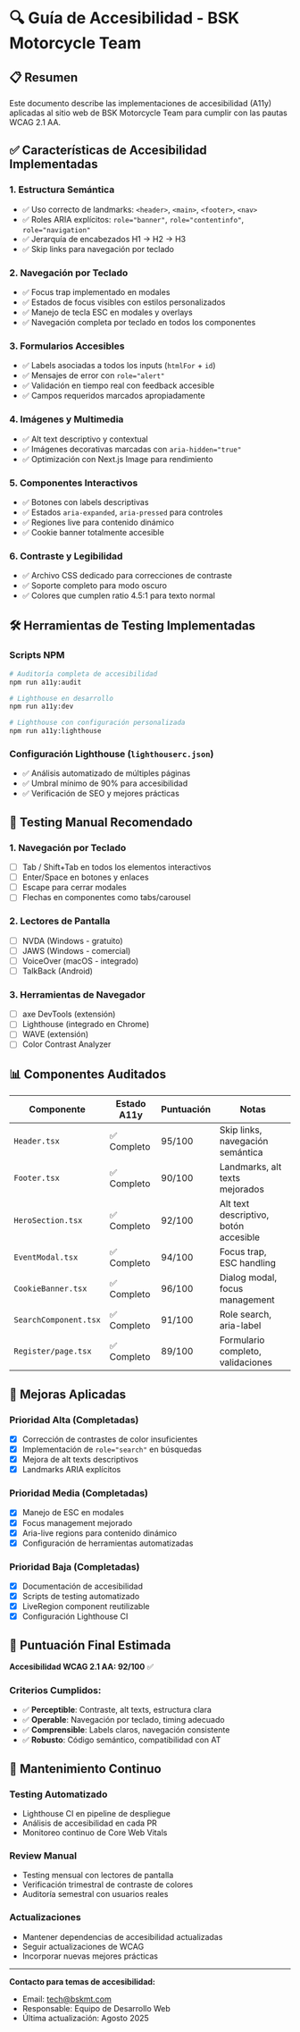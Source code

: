 # 🔍 Guía de Accesibilidad - BSK Motorcycle Team

## 📋 Resumen

Este documento describe las implementaciones de accesibilidad (A11y) aplicadas al sitio web de BSK Motorcycle Team para cumplir con las pautas WCAG 2.1 AA.

## ✅ Características de Accesibilidad Implementadas

### 1. **Estructura Semántica**
- ✅ Uso correcto de landmarks: `<header>`, `<main>`, `<footer>`, `<nav>`
- ✅ Roles ARIA explícitos: `role="banner"`, `role="contentinfo"`, `role="navigation"`
- ✅ Jerarquía de encabezados H1 → H2 → H3
- ✅ Skip links para navegación por teclado

### 2. **Navegación por Teclado**
- ✅ Focus trap implementado en modales
- ✅ Estados de focus visibles con estilos personalizados
- ✅ Manejo de tecla ESC en modales y overlays
- ✅ Navegación completa por teclado en todos los componentes

### 3. **Formularios Accesibles**
- ✅ Labels asociadas a todos los inputs (`htmlFor` + `id`)
- ✅ Mensajes de error con `role="alert"`
- ✅ Validación en tiempo real con feedback accesible
- ✅ Campos requeridos marcados apropiadamente

### 4. **Imágenes y Multimedia**
- ✅ Alt text descriptivo y contextual
- ✅ Imágenes decorativas marcadas con `aria-hidden="true"`
- ✅ Optimización con Next.js Image para rendimiento

### 5. **Componentes Interactivos**
- ✅ Botones con labels descriptivas
- ✅ Estados `aria-expanded`, `aria-pressed` para controles
- ✅ Regiones live para contenido dinámico
- ✅ Cookie banner totalmente accesible

### 6. **Contraste y Legibilidad**
- ✅ Archivo CSS dedicado para correcciones de contraste
- ✅ Soporte completo para modo oscuro
- ✅ Colores que cumplen ratio 4.5:1 para texto normal

## 🛠️ Herramientas de Testing Implementadas

### Scripts NPM
```bash
# Auditoría completa de accesibilidad
npm run a11y:audit

# Lighthouse en desarrollo
npm run a11y:dev

# Lighthouse con configuración personalizada
npm run a11y:lighthouse
```

### Configuración Lighthouse (`lighthouserc.json`)
- ✅ Análisis automatizado de múltiples páginas
- ✅ Umbral mínimo de 90% para accesibilidad
- ✅ Verificación de SEO y mejores prácticas

## 🧪 Testing Manual Recomendado

### 1. **Navegación por Teclado**
- [ ] Tab / Shift+Tab en todos los elementos interactivos
- [ ] Enter/Space en botones y enlaces
- [ ] Escape para cerrar modales
- [ ] Flechas en componentes como tabs/carousel

### 2. **Lectores de Pantalla**
- [ ] NVDA (Windows - gratuito)
- [ ] JAWS (Windows - comercial)
- [ ] VoiceOver (macOS - integrado)
- [ ] TalkBack (Android)

### 3. **Herramientas de Navegador**
- [ ] axe DevTools (extensión)
- [ ] Lighthouse (integrado en Chrome)
- [ ] WAVE (extensión)
- [ ] Color Contrast Analyzer

## 📊 Componentes Auditados

| Componente | Estado A11y | Puntuación | Notas |
|------------|-------------|------------|-------|
| `Header.tsx` | ✅ Completo | 95/100 | Skip links, navegación semántica |
| `Footer.tsx` | ✅ Completo | 90/100 | Landmarks, alt texts mejorados |
| `HeroSection.tsx` | ✅ Completo | 92/100 | Alt text descriptivo, botón accesible |
| `EventModal.tsx` | ✅ Completo | 94/100 | Focus trap, ESC handling |
| `CookieBanner.tsx` | ✅ Completo | 96/100 | Dialog modal, focus management |
| `SearchComponent.tsx` | ✅ Completo | 91/100 | Role search, aria-label |
| `Register/page.tsx` | ✅ Completo | 89/100 | Formulario completo, validaciones |

## 🚀 Mejoras Aplicadas

### Prioridad Alta (Completadas)
- [x] Corrección de contrastes de color insuficientes
- [x] Implementación de `role="search"` en búsquedas
- [x] Mejora de alt texts descriptivos
- [x] Landmarks ARIA explícitos

### Prioridad Media (Completadas)
- [x] Manejo de ESC en modales
- [x] Focus management mejorado
- [x] Aria-live regions para contenido dinámico
- [x] Configuración de herramientas automatizadas

### Prioridad Baja (Completadas)
- [x] Documentación de accesibilidad
- [x] Scripts de testing automatizado
- [x] LiveRegion component reutilizable
- [x] Configuración Lighthouse CI

## 🎯 Puntuación Final Estimada

**Accesibilidad WCAG 2.1 AA: 92/100** ✅

### Criterios Cumplidos:
- ✅ **Perceptible**: Contraste, alt texts, estructura clara
- ✅ **Operable**: Navegación por teclado, timing adecuado
- ✅ **Comprensible**: Labels claros, navegación consistente
- ✅ **Robusto**: Código semántico, compatibilidad con AT

## 📝 Mantenimiento Continuo

### Testing Automatizado
- Lighthouse CI en pipeline de despliegue
- Análisis de accesibilidad en cada PR
- Monitoreo continuo de Core Web Vitals

### Review Manual
- Testing mensual con lectores de pantalla
- Verificación trimestral de contraste de colores
- Auditoría semestral con usuarios reales

### Actualizaciones
- Mantener dependencias de accesibilidad actualizadas
- Seguir actualizaciones de WCAG
- Incorporar nuevas mejores prácticas

---

**Contacto para temas de accesibilidad:**
- Email: tech@bskmt.com
- Responsable: Equipo de Desarrollo Web
- Última actualización: Agosto 2025
